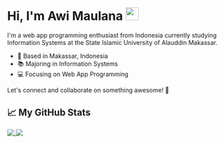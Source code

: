 <!-- More info, tips and tricks for making GitHub Profile README can be found in my article at https://towardsdatascience.com/build-a-stunning-readme-for-your-github-profile-9b80434fe5d7 -->
# Hi, I'm Awi Maulana <img src="https://raw.githubusercontent.com/MartinHeinz/MartinHeinz/master/wave.gif" width="30px">

I'm a web app programming enthusiast from Indonesia currently studying Information Systems at the State Islamic University of Alauddin Makassar.

- 🌆 Based in Makassar, Indonesia
- 📚 Majoring in Information Systems
- 💻 Focusing on Web App Programming

Let's connect and collaborate on something awesome! 💪


## &#x1f4c8; My GitHub Stats
<a href="https://github.com/anuraghazra/github-readme-stats">
  <img align="top" src="https://github-readme-stats.vercel.app/api?username=awimaulana19&show_icons=true&include_all_commits=true&show=issues&theme=gruvbox" />
</a>
<a href="https://github.com/anuraghazra/convoychat">
  <img align="top" src="https://github-readme-stats.vercel.app/api/top-langs/?username=awimaulana19&layout=compact&theme=gruvbox" />
</a>
